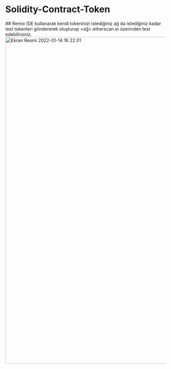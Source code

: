 # Solidity-Contract-Token

## Remix IDE kullanarak kendi tokeninizi istediğiniz ağ da istediğiniz kadar test tokenleri göndererek oluşturup <ağ>.etherscan.io üzerinden test edebilirsiniz.
<img width="1027" alt="Ekran Resmi 2022-01-14 16 22 01" src="https://user-images.githubusercontent.com/73169113/149595149-d2817120-c980-4bc3-bc20-ffc60d7faaf8.png">
